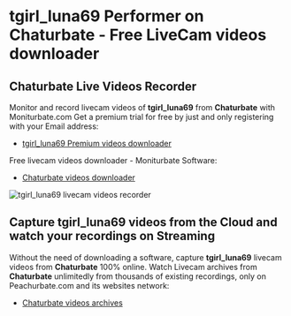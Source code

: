 # tgirl_luna69 Performer on Chaturbate - Free LiveCam videos downloader

## Chaturbate Live Videos Recorder

Monitor and record livecam videos of **tgirl_luna69** from **Chaturbate** with Moniturbate.com
Get a premium trial for free by just and only registering with your Email address:
* [tgirl_luna69 Premium videos downloader](https://moniturbate.com/request-demo-licence-key.html)

Free livecam videos downloader - Moniturbate Software:
* [Chaturbate videos downloader](https://moniturbate.com/moniturbate-download-software.html)

![tgirl_luna69 livecam videos recorder](https://peachurnet.com/templates/moniturbate-software.png)


## Capture tgirl_luna69 videos from the Cloud and watch your recordings on Streaming

Without the need of downloading a software, capture **tgirl_luna69** livecam videos from **Chaturbate** 100% online.
Watch Livecam archives from **Chaturbate** unlimitedly from thousands of existing recordings, only on Peachurbate.com and its websites network:
* [Chaturbate videos archives](https://peachurnet.com/)